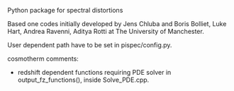 Python package for spectral distortions

Based one codes initially developed by Jens Chluba and Boris Bolliet, Luke Hart, Andrea Ravenni, Aditya Rotti at The University of Manchester. 

User dependent path have to be set in pispec/config.py.


cosmotherm comments:
* redshift dependent functions requiring PDE solver in output_fz_functions(), inside Solve_PDE.cpp.

